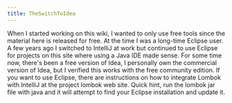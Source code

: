 ```yaml
---
title: TheSwitchToIdea
---
```

When I started working on this wiki, I wanted to only use free tools since the material here is released for free. At the time I was a long-time Eclipse user. A few years ago I switched to IntelliJ at work but continued to use Eclipse for projects on this site where using a Java IDE made sense. For some time now, there's been a free version of Idea, I personally own the commercial version of Idea, but I verified this works with the free community edition. If you want to use Eclipse, there are instructions on how to integrate Lombok with IntelliJ at the project lombok web site. Quick hint, run the lombok jar file with java and it will attempt to find your Eclipse installation and update it.